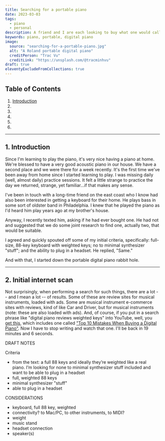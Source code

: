 ```yaml
---
title: Searching for a portable piano
date: 2023-03-03
tags:
  - piano
  - personal
description: A friend and I are each looking to buy what one would call an 88-key, portable digital piano. So I did some research.
keywords: piano, portable, digital piano
image:
  source: "searching-for-a-portable-piano.jpg"
  alt: "A Roland portable digital piano"
  creditPerson: "Trac Vu"
  creditLink: "https://unsplash.com/@tracminhvu"
draft: true
eleventyExcludeFromCollections: true
---
```


## Table of Contents

<div class="toc">

1. [Introduction](#section1)
2. [](#section2)
3. [](#section3)
4. [](#section4)
5. [](#section5)
6. [](#section6)

</div>

---

<div id="section1"></div>

## 1. Introduction

Since I'm learning to play the piano, it's very nice having a piano at home. We're blessed to have a very good acoustic piano in our house. We have a second place and we were there for a week recently. It's the first time we've been away from home since I started learning to play. I was missing daily (well, almost daily) practice sessions. It felt a little strange to practice the day we returned, strange, yet familiar...if that makes any sense.

I've been in touch with a long-time friend on the east coast who I know had also been interested in getting a keyboard for their home. He plays bass in some sort of oldster band in Philadelphia. I knew that he played the piano as I'd heard him play years ago at my brother's house.

Anyway, I recently texted him, asking if he had ever bought one. He had not and suggested that we do some joint research to find one, actually two, that would be suitable.

I agreed and quickly spouted off some of my initial criteria, specifically: full-size, 88-key keyboard with weighted keys; no to minimal synthesizer "stuff"; and the ability to plug in a headset. He replied, "Same."

And with that, I started down the portable digital piano rabbit hole.

---

<div id="section2"></div>

## 2. Initial internet scan

Not surprisingly, when performing a search for such things, there are a lot -- and I mean a lot -- of results. Some of these are review sites for musical instruments, loaded with ads. Some are musical instrument e-commerce sites with reviews, kind of like Car and Driver, but for musical instruments (note: these are also loaded with ads). And, of course, if you put in a search phrase like "digital piano reviews weighted keys" into YouTube, well, you [get this](https://www.youtube.com/results?search_query=digital+piano+reviews+weighted+keys), which includes one called ["Top 10 Mistakes When Buying a Digital Piano"](https://www.youtube.com/watch?v=9W-xtHJzU4o). Now I have to stop writing and watch that one. I'll be back in 19 minutes and 6 seconds.

DRAFT NOTES

Criteria

- from the text: a full 88 keys and ideally they’re weighted like a real piano. I’m looking for none to minimal synthesizer stuff included and want to be able to plug in a headset
- full, weighted 88 keys
- minimal synthesizer "stuff"
- able to plug in a headset

CONSIDERATIONS

- keyboard, full 88 key, weighted
- connectivity? to Mac/PC, to other instruments, to MIDI?
- weight
- music stand
- headset connection
- speaker(s)
